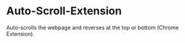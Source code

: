 # Auto-Scroll-Extension
Auto-scrolls the webpage and reverses at the top or bottom (Chrome Extension).
